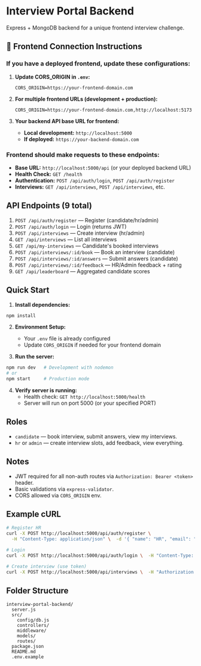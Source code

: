 
# Interview Portal Backend

Express + MongoDB backend for a unique frontend interview challenge.

## 🚀 Frontend Connection Instructions

### If you have a deployed frontend, update these configurations:

1. **Update CORS_ORIGIN in `.env`:**
   ```
   CORS_ORIGIN=https://your-frontend-domain.com
   ```

2. **For multiple frontend URLs (development + production):**
   ```
   CORS_ORIGIN=https://your-frontend-domain.com,http://localhost:5173
   ```

3. **Your backend API base URL for frontend:**
   - **Local development:** `http://localhost:5000`
   - **If deployed:** `https://your-backend-domain.com`

### Frontend should make requests to these endpoints:
- **Base URL:** `http://localhost:5000/api` (or your deployed backend URL)
- **Health Check:** `GET /health`
- **Authentication:** `POST /api/auth/login`, `POST /api/auth/register`
- **Interviews:** `GET /api/interviews`, `POST /api/interviews`, etc.

## API Endpoints (9 total)
1. `POST /api/auth/register` — Register (candidate/hr/admin)
2. `POST /api/auth/login` — Login (returns JWT)
3. `POST /api/interviews` — Create interview (hr/admin)
4. `GET /api/interviews` — List all interviews
5. `GET /api/my-interviews` — Candidate's booked interviews
6. `POST /api/interviews/:id/book` — Book an interview (candidate)
7. `POST /api/interviews/:id/answers` — Submit answers (candidate)
8. `POST /api/interviews/:id/feedback` — HR/Admin feedback + rating
9. `GET /api/leaderboard` — Aggregated candidate scores

## Quick Start

1. **Install dependencies:**
```bash
npm install
```

2. **Environment Setup:**
   - Your `.env` file is already configured
   - Update `CORS_ORIGIN` if needed for your frontend domain

3. **Run the server:**
```bash
npm run dev   # Development with nodemon
# or
npm start     # Production mode
```

4. **Verify server is running:**
   - Health check: `GET http://localhost:5000/health`
   - Server will run on port 5000 (or your specified PORT)

## Roles
- `candidate` — book interview, submit answers, view my interviews.
- `hr` or `admin` — create interview slots, add feedback, view everything.

## Notes
- JWT required for all non-auth routes via `Authorization: Bearer <token>` header.
- Basic validations via `express-validator`.
- CORS allowed via `CORS_ORIGIN` env.

## Example cURL

```bash
# Register HR
curl -X POST http://localhost:5000/api/auth/register \
  -H "Content-Type: application/json" \  -d '{ "name": "HR", "email": "hr@example.com", "password": "secret123", "role": "hr" }'

# Login
curl -X POST http://localhost:5000/api/auth/login \  -H "Content-Type: application/json" \  -d '{ "email": "hr@example.com", "password": "secret123" }'

# Create interview (use token)
curl -X POST http://localhost:5000/api/interviews \  -H "Authorization: Bearer TOKEN" -H "Content-Type: application/json" \  -d '{ "title": "Frontend Dev Interview", "date": "2025-08-25T11:00:00.000Z" }'
```

## Folder Structure
```
interview-portal-backend/
  server.js
  src/
    config/db.js
    controllers/
    middleware/
    models/
    routes/
  package.json
  README.md
  .env.example
```
